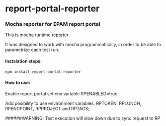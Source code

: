 # report-portal-reporter

### Mocha reporter for EPAM report portal
This is mocha runtime reporter

It was designed to work with mocha programmatically, in order to be able to parametrize each test run.


#### Instalation steps:

`npm install report-portal-reporter`

#### How to use:

Enable report portal set env variable RPENABLED=true

Add posibility to use environment variables: RPTOKEN, RPLUNCH, RPENDPOINT, RPPROJECT and RPTAGS;

######WARNING: Test execution will slow down due to sync request to RP 
